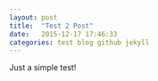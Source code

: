 ```yaml
---
layout: post
title:  "Test 2 Post"
date:   2015-12-17 17:46:33
categories: test blog github jekyll
---
```



Just a simple test!
